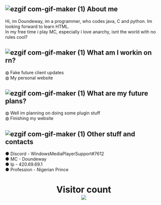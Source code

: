 ## ![ezgif com-gif-maker (1)](https://user-images.githubusercontent.com/49508387/118461427-55acb200-b706-11eb-8958-90523e8af7f9.gif) About me
Hi, im Doundeway, im a programmer, who codes java, C and python. Im looking forward to learn HTML.<br/>
In my free time i play MC, especially i love anarchy, isnt the world with no rules cool?

## ![ezgif com-gif-maker (1)](https://user-images.githubusercontent.com/49508387/118461427-55acb200-b706-11eb-8958-90523e8af7f9.gif) What am I workin on rn?
◍ Fake future client updates<br/>
◍ My personal website
 
## ![ezgif com-gif-maker (1)](https://user-images.githubusercontent.com/49508387/118461427-55acb200-b706-11eb-8958-90523e8af7f9.gif) What are my future plans?
◍ Well im planning on doing some plugin stuff<br/>
◍ Finishing my website
## ![ezgif com-gif-maker (1)](https://user-images.githubusercontent.com/49508387/118461427-55acb200-b706-11eb-8958-90523e8af7f9.gif) Other stuff and contacts
● Discord - WindowsMediaPlayerSupport#7612<br/>
● MC - Doundeway<br/>
● Ip - 420.69.69.1<br/>
● Profession - Nigerian Prince

<p> 
  <h1 align="center">Visitor count<br>
  <img src="https://profile-counter.glitch.me/yourusernamehere/count.svg" />
    </h1>
</p>
